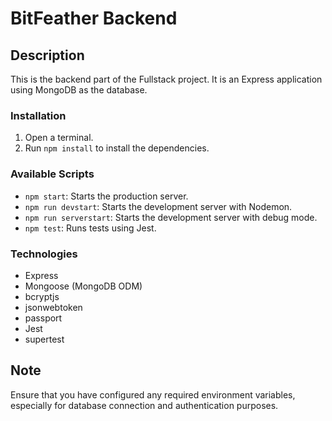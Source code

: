 # BitFeather Backend

## Description

This is the backend part of the Fullstack project. It is an Express application using MongoDB as the database.

### Installation

1. Open a terminal.
2. Run `npm install` to install the dependencies.

### Available Scripts

- `npm start`: Starts the production server.
- `npm run devstart`: Starts the development server with Nodemon.
- `npm run serverstart`: Starts the development server with debug mode.
- `npm test`: Runs tests using Jest.

### Technologies

- Express
- Mongoose (MongoDB ODM)
- bcryptjs
- jsonwebtoken
- passport
- Jest
- supertest

## Note

Ensure that you have configured any required environment variables, especially for database connection and authentication purposes.
